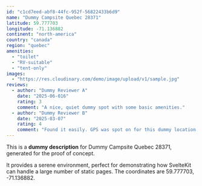 ```yaml
---
id: "c1cd7eed-abf8-44fc-952f-56822433b6d9"
name: "Dummy Campsite Quebec 28371"
latitude: 59.777703
longitude: -71.136882
continent: "north-america"
country: "canada"
region: "quebec"
amenities:
  - "toilet"
  - "RV-suitable"
  - "tent-only"
images:
  - "https://res.cloudinary.com/demo/image/upload/v1/sample.jpg"
reviews:
  - author: "Dummy Reviewer A"
    date: "2025-06-016"
    rating: 3
    comment: "A nice, quiet dummy spot with some basic amenities."
  - author: "Dummy Reviewer B"
    date: "2025-03-07"
    rating: 4
    comment: "Found it easily. GPS was spot on for this dummy location."
---
```


This is a **dummy description** for Dummy Campsite Quebec 28371, generated for the proof of concept.

It provides a serene environment, perfect for demonstrating how SvelteKit can handle a large number of static pages. The coordinates are 59.777703, -71.136882.

